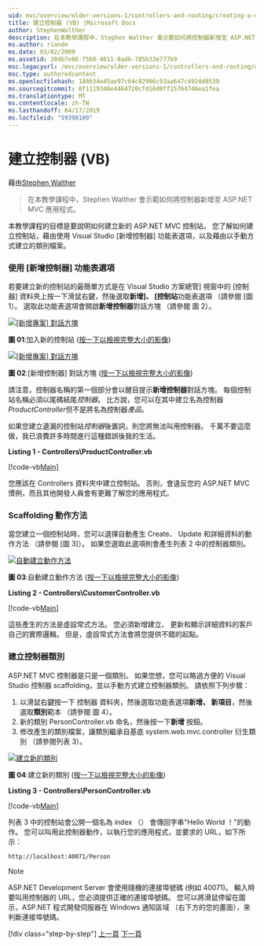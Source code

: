 ```yaml
---
uid: mvc/overview/older-versions-1/controllers-and-routing/creating-a-controller-vb
title: 建立控制器 (VB) |Microsoft Docs
author: StephenWalther
description: 在本教學課程中，Stephen Walther 會示範如何將控制器新增至 ASP.NET MVC 應用程式。
ms.author: riande
ms.date: 03/02/2009
ms.assetid: 204b7e86-f560-4611-8adb-785b33e777b9
msc.legacyurl: /mvc/overview/older-versions-1/controllers-and-routing/creating-a-controller-vb
msc.type: authoredcontent
ms.openlocfilehash: 180b34e45ae97c64c82906c93aa647c4924d8539
ms.sourcegitcommit: 0f1119340e4464720cfd16d0ff15764746ea1fea
ms.translationtype: MT
ms.contentlocale: zh-TW
ms.lasthandoff: 04/17/2019
ms.locfileid: "59398100"
---
```

# <a name="creating-a-controller-vb"></a>建立控制器 (VB)

藉由[Stephen Walther](https://github.com/StephenWalther)

> 在本教學課程中，Stephen Walther 會示範如何將控制器新增至 ASP.NET MVC 應用程式。


本教學課程的目標是要說明如何建立新的 ASP.NET MVC 控制站。 您了解如何建立控制站，藉由使用 Visual Studio [新增控制器] 功能表選項，以及藉由以手動方式建立的類別檔案。

### <a name="using-the-add-controller-menu-option"></a>使用 [新增控制器] 功能表選項

若要建立新的控制站的最簡單方式是在 Visual Studio 方案總管] 視窗中的 [控制器] 資料夾上按一下滑鼠右鍵，然後選取**新增]、 [控制站**功能表選項 （請參閱 [圖 1）。 選取此功能表選項會開啟**新增控制器**對話方塊 （請參閱 圖 2）。


[![[新增專案] 對話方塊](creating-a-controller-vb/_static/image1.jpg)](creating-a-controller-vb/_static/image1.png)

**圖 01**:加入新的控制站 ([按一下以檢視完整大小的影像](creating-a-controller-vb/_static/image2.png))


[![[新增專案] 對話方塊](creating-a-controller-vb/_static/image2.jpg)](creating-a-controller-vb/_static/image3.png)

**圖 02**:[新增控制器] 對話方塊 ([按一下以檢視完整大小的影像](creating-a-controller-vb/_static/image4.png))


請注意，控制器名稱的第一個部分會以醒目提示**新增控制器**對話方塊。 每個控制站名稱必須以尾碼結尾*控制器*。 比方說，您可以在其中建立名為控制器*ProductController*但不是將名為控制器*產品*。


如果您建立遺漏的控制站*控制器*後置詞，則您將無法叫用控制器。 千萬不要這麼做，我已浪費許多時間進行這種錯誤後我的生活。


**Listing 1 - Controllers\ProductController.vb**

[!code-vb[Main](creating-a-controller-vb/samples/sample1.vb)]

您應該在 Controllers 資料夾中建立控制站。 否則，會違反您的 ASP.NET MVC 慣例，而且其他開發人員會有更難了解您的應用程式。

### <a name="scaffolding-action-methods"></a>Scaffolding 動作方法

當您建立一個控制站時，您可以選擇自動產生 Create、 Update 和詳細資料的動作方法 （請參閱 [圖 3]）。 如果您選取此選項則會產生列表 2 中的控制器類別。


[![自動建立動作方法](creating-a-controller-vb/_static/image3.jpg)](creating-a-controller-vb/_static/image5.png)

**圖 03**:自動建立動作方法 ([按一下以檢視完整大小的影像](creating-a-controller-vb/_static/image6.png))


**Listing 2 - Controllers\CustomerController.vb**

[!code-vb[Main](creating-a-controller-vb/samples/sample2.vb)]

這些產生的方法是虛設常式方法。 您必須新增建立、 更新和顯示詳細資料的客戶自己的實際邏輯。 但是，虛設常式方法會將您提供不錯的起點。

### <a name="creating-a-controller-class"></a>建立控制器類別

ASP.NET MVC 控制器是只是一個類別。 如果您想，您可以略過方便的 Visual Studio 控制器 scaffolding，並以手動方式建立控制器類別。 請依照下列步驟：

1. 以滑鼠右鍵按一下 控制器 資料夾，然後選取功能表選項**新增、 新項目**，然後選取**類別**範本 （請參閱 圖 4）。
2. 新的類別 PersonController.vb 命名，然後按一下**新增** 按鈕。
3. 修改產生的類別檔案，讓類別繼承自基底 system.web.mvc.controller 衍生類別 （請參閱列表 3）。


[![建立新的類別](creating-a-controller-vb/_static/image4.jpg)](creating-a-controller-vb/_static/image7.png)

**圖 04**:建立新的類別 ([按一下以檢視完整大小的影像](creating-a-controller-vb/_static/image8.png))


**Listing 3 - Controllers\PersonController.vb**

[!code-vb[Main](creating-a-controller-vb/samples/sample3.vb)]

列表 3 中的控制站會公開一個名為 index （） 會傳回字串"Hello World ！"的動作。 您可以叫用此控制器動作，以執行您的應用程式，並要求的 URL，如下所示：

`http://localhost:40071/Person`

> [!NOTE]
> 
> ASP.NET Development Server 會使用隨機的連接埠號碼 (例如 40071)。 輸入時要叫用控制器的 URL，您必須提供正確的連接埠號碼。 您可以將滑鼠停留在圖示，ASP.NET 程式開發伺服器在 Windows 通知區域 （右下方的您的畫面），來判斷連接埠號碼。
> 
> [!div class="step-by-step"]
> [上一頁](adding-dynamic-content-to-a-cached-page-vb.md)
> [下一頁](creating-an-action-vb.md)
